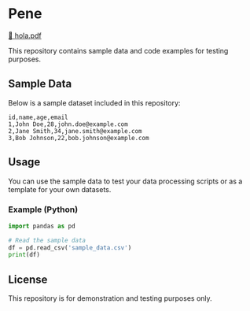# Pene
[📄 hola.pdf](https://raw.githubusercontent.com/reiuoerw209/test/main/media_DeepMindOrganizer/hola.pdf)

This repository contains sample data and code examples for testing purposes.

## Sample Data

Below is a sample dataset included in this repository:

```csv
id,name,age,email
1,John Doe,28,john.doe@example.com
2,Jane Smith,34,jane.smith@example.com
3,Bob Johnson,22,bob.johnson@example.com
```

## Usage

You can use the sample data to test your data processing scripts or as a template for your own datasets.

### Example (Python)

```python
import pandas as pd

# Read the sample data
df = pd.read_csv('sample_data.csv')
print(df)
```

## License

This repository is for demonstration and testing purposes only.
